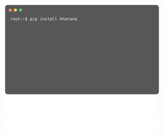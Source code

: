 <picture>
  <img src="https://github.com/WaqarKhatana220/WaqarKhatana220/blob/main/animation.svg" alt="Animation SVG">
</picture>

<a href="https://www.w3schools.com/tags/tag_a.asp" style="display: inline-block; margin-right: 10px;">
  <img src="https://github.com/WaqarKhatana220/WaqarKhatana220/blob/main/resume.svg" alt="Resume SVG">
</a>

<a href="https://www.w3schools.com/tags/tag_a.asp" style="display: inline-block;">
  <img src="https://github.com/WaqarKhatana220/WaqarKhatana220/blob/main/resume.svg" alt="Resume SVG">
</a>

